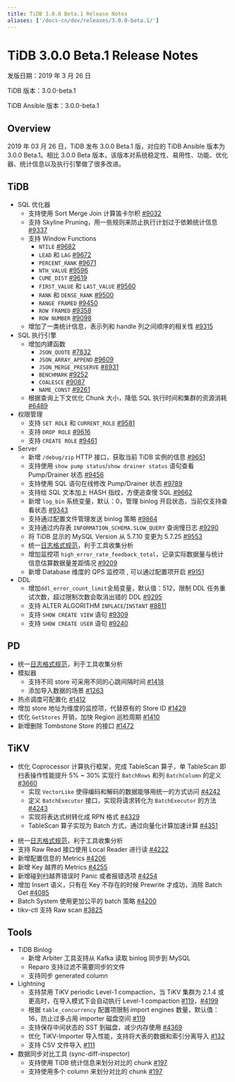 ```yaml
---
title: TiDB 3.0.0 Beta.1 Release Notes
aliases: ['/docs-cn/dev/releases/3.0.0-beta.1/']
---
```


# TiDB 3.0.0 Beta.1 Release Notes

发版日期：2019 年 3 月 26 日

TiDB 版本：3.0.0-beta.1

TiDB Ansible 版本：3.0.0-beta.1

## Overview

2019 年 03 月 26 日，TiDB 发布 3.0.0 Beta.1 版，对应的 TiDB Ansible 版本为 3.0.0 Beta.1。相比 3.0.0 Beta 版本，该版本对系统稳定性、易用性、功能、优化器、统计信息以及执行引擎做了很多改进。

## TiDB

+ SQL 优化器
    - 支持使用 Sort Merge Join 计算笛卡尔积 [#9032](https://github.com/pingcap/tidb/pull/9037)
    - 支持 Skyline Pruning，用一些规则来防止执行计划过于依赖统计信息 [#9337](https://github.com/pingcap/tidb/pull/9337)
    + 支持 Window Functions
        - `NTILE` [#9682](https://github.com/pingcap/tidb/pull/9682)
        - `LEAD` 和 `LAG` [#9672](https://github.com/pingcap/tidb/pull/9672)
        - `PERCENT_RANK` [#9671](https://github.com/pingcap/tidb/pull/9671)
        - `NTH_VALUE` [#9596](https://github.com/pingcap/tidb/pull/9596)
        - `CUME_DIST` [#9619](https://github.com/pingcap/tidb/pull/9619)
        - `FIRST_VALUE` 和 `LAST_VALUE` [#9560](https://github.com/pingcap/tidb/pull/9560)
        - `RANK` 和 `DENSE_RANK` [#9500](https://github.com/pingcap/tidb/pull/9500)
        - `RANGE FRAMED` [#9450](https://github.com/pingcap/tidb/pull/9450)
        - `ROW FRAMED` [#9358](https://github.com/pingcap/tidb/pull/9358)
        - `ROW NUMBER` [#9098](https://github.com/pingcap/tidb/pull/9098)
    - 增加了一类统计信息，表示列和 handle 列之间顺序的相关性 [#9315](https://github.com/pingcap/tidb/pull/9315)
+ SQL 执行引擎
    + 增加内建函数
        - `JSON_QUOTE` [#7832](https://github.com/pingcap/tidb/pull/7832)
        - `JSON_ARRAY_APPEND` [#9609](https://github.com/pingcap/tidb/pull/9609)
        - `JSON_MERGE_PRESERVE` [#8931](https://github.com/pingcap/tidb/pull/8931)
        - `BENCHMARK` [#9252](https://github.com/pingcap/tidb/pull/9252)
        - `COALESCE` [#9087](https://github.com/pingcap/tidb/pull/9087)
        - `NAME_CONST` [#9261](https://github.com/pingcap/tidb/pull/9261)
    - 根据查询上下文优化 Chunk 大小，降低 SQL 执行时间和集群的资源消耗 [#6489](https://github.com/pingcap/tidb/issues/6489)
+ 权限管理
    - 支持 `SET ROLE` 和 `CURRENT_ROLE` [#9581](https://github.com/pingcap/tidb/pull/9581)
    - 支持 `DROP ROLE` [#9616](https://github.com/pingcap/tidb/pull/9616)
    - 支持 `CREATE ROLE` [#9461](https://github.com/pingcap/tidb/pull/9461)
+ Server
    - 新增 `/debug/zip` HTTP 接口，获取当前 TiDB 实例的信息 [#9651](https://github.com/pingcap/tidb/pull/9651)
    - 支持使用 `show pump status`/`show drainer status` 语句查看 Pump/Drainer 状态 [#9456](https://github.com/pingcap/tidb/pull/9456)
    - 支持使用 SQL 语句在线修改 Pump/Drainer 状态 [#9789](https://github.com/pingcap/tidb/pull/9789)
    - 支持给 SQL 文本加上 HASH 指纹，方便追查慢 SQL [#9662](https://github.com/pingcap/tidb/pull/9662)
    - 新增 `log_bin` 系统变量，默认：0，管理 binlog 开启状态，当前仅支持查看状态 [#9343](https://github.com/pingcap/tidb/pull/9343)
    - 支持通过配置文件管理发送 binlog 策略 [#9864](https://github.com/pingcap/tidb/pull/9864)
    - 支持通过内存表 `INFORMATION_SCHEMA.SLOW_QUERY` 查询慢日志 [#9290](https://github.com/pingcap/tidb/pull/9290)
    - 将 TiDB 显示的 MySQL Version 从 5.7.10 变更为 5.7.25 [#9553](https://github.com/pingcap/tidb/pull/9553)
    - 统一[日志格式规范](https://github.com/tikv/rfcs/blob/master/text/2018-12-19-unified-log-format.md)，利于工具收集分析
    - 增加监控项 `high_error_rate_feedback_total`，记录实际数据量与统计信息估算数据量差距情况 [#9209](https://github.com/pingcap/tidb/pull/9209)
    - 新增 Database 维度的 QPS 监控项 , 可以通过配置项开启 [#9151](https://github.com/pingcap/tidb/pull/9151)
+ DDL
    - 增加`ddl_error_count_limit`全局变量，默认值：512，限制 DDL 任务重试次数，超过限制次数会取消出错的 DDL [#9295](https://github.com/pingcap/tidb/pull/9295)
    - 支持 ALTER ALGORITHM `INPLACE`/`INSTANT` [#8811](https://github.com/pingcap/tidb/pull/8811)
    - 支持 `SHOW CREATE VIEW` 语句 [#9309](https://github.com/pingcap/tidb/pull/9309)
    - 支持 `SHOW CREATE USER` 语句 [#9240](https://github.com/pingcap/tidb/pull/9240)

## PD

+ 统一[日志格式规范](https://github.com/tikv/rfcs/blob/master/text/2018-12-19-unified-log-format.md)，利于工具收集分析
+ 模拟器
    - 支持不同  store 可采用不同的心跳间隔时间 [#1418](https://github.com/pingcap/pd/pull/1418)
    - 添加导入数据的场景 [#1263](https://github.com/pingcap/pd/pull/1263)
+ 热点调度可配置化 [#1412](https://github.com/pingcap/pd/pull/1412)
+ 增加 store 地址为维度的监控项，代替原有的 Store ID [#1429](https://github.com/pingcap/pd/pull/1429)
+ 优化 `GetStores` 开销，加快 Region 巡检周期 [#1410](https://github.com/pingcap/pd/pull/1410)
+ 新增删除 Tombstone Store 的接口 [#1472](https://github.com/pingcap/pd/pull/1472)

## TiKV

+ 优化 Coprocessor 计算执行框架，完成 TableScan 算子，单 TableScan 即扫表操作性能提升 5% ~ 30%
实现行 `BatchRows` 和列 `BatchColumn` 的定义 [#3660](https://github.com/tikv/tikv/pull/3660)
    - 实现 `VectorLike` 使得编码和解码的数据能够用统一的方式访问 [#4242](https://github.com/tikv/tikv/pull/4242)
    - 定义 `BatchExecutor` 接口，实现将请求转化为 `BatchExecutor` 的方法 [#4243](https://github.com/tikv/tikv/pull/4243)
    - 实现将表达式树转化成 RPN 格式 [#4329](https://github.com/tikv/tikv/pull/4329)
    - TableScan 算子实现为 Batch 方式，通过向量化计算加速计算 [#4351](https://github.com/tikv/tikv/pull/4351)

- 统一[日志格式规范](https://github.com/tikv/rfcs/blob/master/text/2018-12-19-unified-log-format.md)，利于工具收集分析
- 支持 Raw Read 接口使用 Local Reader 进行读 [#4222](https://github.com/tikv/tikv/pull/4222)
- 新增配置信息的 Metrics [#4206](https://github.com/tikv/tikv/pull/4206)
- 新增 Key 越界的 Metrics [#4255](https://github.com/tikv/tikv/pull/4255)
- 新增碰到扫越界错误时 Panic 或者报错选项 [#4254](https://github.com/tikv/tikv/pull/4254)
- 增加 Insert 语义，只有在 Key 不存在的时候 Prewrite 才成功，消除 Batch Get [#4085](https://github.com/tikv/tikv/pull/4085)
- Batch System 使用更加公平的 batch 策略 [#4200](https://github.com/tikv/tikv/pull/4200)
- tikv-ctl 支持 Raw scan [#3825](https://github.com/tikv/tikv/pull/3825)

## Tools

+ TiDB Binlog
    - 新增 Arbiter 工具支持从 Kafka 读取 binlog 同步到 MySQL
    - Reparo 支持过滤不需要同步的文件
    - 支持同步 generated column
+ Lightning
    - 支持禁用 TiKV periodic Level-1 compaction，当 TiKV 集群为 2.1.4 或更高时，在导入模式下会自动执行 Level-1 compaction [#119](https://github.com/pingcap/tidb-lightning/pull/119)，[#4199](https://github.com/tikv/tikv/pull/4199)
    - 根据 `table_concurrency` 配置项限制 import engines 数量，默认值：16，防止过多占用 importer 磁盘空间 [#119](https://github.com/pingcap/tidb-lightning/pull/119)
    - 支持保存中间状态的 SST 到磁盘，减少内存使用 [#4369](https://github.com/tikv/tikv/pull/4369)
    - 优化 TiKV-Importer 导入性能，支持将大表的数据和索引分离导入 [#132](https://github.com/pingcap/tidb-lightning/pull/132)
    - 支持 CSV 文件导入 [#111](https://github.com/pingcap/tidb-lightning/pull/111)
+ 数据同步对比工具 (sync-diff-inspector)
    - 支持使用 TiDB 统计信息来划分对比的 chunk [#197](https://github.com/pingcap/tidb-tools/pull/197)
    - 支持使用多个 column 来划分对比的 chunk [#197](https://github.com/pingcap/tidb-tools/pull/197)
